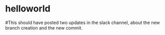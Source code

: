 # helloworld
#This should have posted two updates in the slack channel, about the new branch creation and the new commit.
